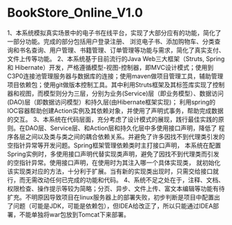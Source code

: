 # BookStore_Online_V1.0
  1、本系统模拟真实场景中的电子书在线平台，实现了大部分应有的功能，简化了一部分功能。完成的部分包括用户登录注册、
浏览电子书、添加购物车、分类查询和书名查询、用户管理、书籍管理、订单管理等功能与需求，简化了真实支付、文件上传等功能。
  2、本系统基于目前流行的Java Web三大框架（Struts, Spring 和 Hibernate）开发，严格遵循模型-视图-控制器，即MVC设计模式；使用到C3P0连接池管理服务器与数据库的连接；使用maven做项目管理工具，辅助管理项目依赖包；使用git做版本控制工具。其中利用Struts框架及其标签库实现了控制器和视图，而模型则分为三层，分别为业务(Service)层（即业务模型）、数据访问(DAO)层（即数据访问模型）和持久层(由Hibernate框架实现)；
利用spring的IOC容器帮助创建Action实例及其依赖对象，并使用了声明式事务，帮助完成数据的交互。
  3、本系统在代码层面，充分考虑了设计模式的展现，践行最佳实践的原则。在DAO层、Service层、和Action层和持久化层中多使用接口声明，降低了
程序各层之间以及类与类之间的耦合依赖关系。并避免了许多因找不到代理类引发的空指针异常等开发问题。Spring框架管理依赖类时主打接口声明，
本系统在配置Spring实例时，多使用接口声明代替实现类声明，避免了因找不到代理类而引发的空指针异常。使用接口声明，在使用时为其注入哪一个具体实现类，
就初始化该实现类对应的方法，十分利于扩展。当有新的实现类出现时，只需交给接口就行，而无需改动任何已完成的功能和代码。
  4、系统不足之处在于，注释、文档、权限检查、操作提示等较为简略；分页、异步、文件上传、富文本编辑等功能有待扩充。不明原因导致项目在linux服务器上的部署失败，初步判断是项目中配置出了问题（可能是JDK，可能是依赖包），但IDEA给改正了，所以只能通过IDEA部署，不能单独将war包放到Tomcat下来部署。
